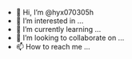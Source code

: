 - 👋 Hi, I’m @hyx070305h
- 👀 I’m interested in ...
- 🌱 I’m currently learning ...
- 💞️ I’m looking to collaborate on ...
- 📫 How to reach me ...

<!---
hyx070305h/hyx070305h is a ✨ special ✨ repository because its `README.md` (this file) appears on your GitHub profile.
You can click the Preview link to take a look at your changes.
--->
